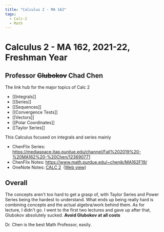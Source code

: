 ```yaml
---
title: "Calculus 2 - MA 162"
tags:
  - Calc-2
  - Math
---
```


# Calculus 2 - MA 162, 2021-22, Freshman Year

## Professor ~~Glubokov~~ Chad Chen

The link hub for the major topics of Calc 2
- [[Integrals]]
- [[Series]]
- [[Sequences]]
- [[Convergence Tests]]
- [[Vectors]]
- [[Polar Coordinates]]
- [[Taylor Series]]

This Calculus focused on integrals and series mainly

- ChenFlix Series: https://mediaspace.itap.purdue.edu/channel/Fall%202019%20-%20MA162%20-%20Chen/123690771
- ChenFlix Notes: https://www.math.purdue.edu/~chenjk/MA162F19/
- OneNote Notes: [CALC 2](onenote:https://d.docs.live.net/f392cf082438fd86/Documents/My%20Notebook/CALC%202.one#section-id={0DEC288B-763B-483D-97EA-B892C3EC6B0B}&end)  ([Web view](https://onedrive.live.com/view.aspx?resid=F392CF082438FD86%21106&id=documents&wd=target%28CALC%202.one%7C0DEC288B-763B-483D-97EA-B892C3EC6B0B%2F%29))

## Overall

The concepts aren't too hard to get a grasp of, with Taylor Series and Power Series being the hardest to understand.
What ends up being really hard is combining concepts and the actual algebra/work behind them.
As for lecture, I didn't go. I went to the first two lectures and gave up after that, Glubokov absolutely sucked.
**Avoid Glubokov at all costs**

Dr. Chen is the best Math Professor, easily.
